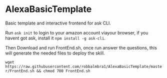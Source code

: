 # AlexaBasicTemplate

Basic template and interactive frontend for ask CLI.

Run `ask init` to login to your amazon account viayour browser, if you havent got ask, install it `npm install -g ask-cli`.

Then Download and run FrontEnd.sh, once run answer the questions, this will generate the needed files to deploy the skill.

`wget https://raw.githubusercontent.com/robbalmbra1/AlexaBasicTemplate/master/FrontEnd.sh && chmod 700 FrontEnd.sh`
